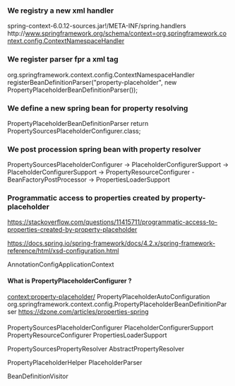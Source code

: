 ### We registry a new xml handler
spring-context-6.0.12-sources.jar!/META-INF/spring.handlers
    http\://www.springframework.org/schema/context=org.springframework.context.config.ContextNamespaceHandler

### We register parser fpr a xml tag 
org.springframework.context.config.ContextNamespaceHandler
    registerBeanDefinitionParser("property-placeholder", new PropertyPlaceholderBeanDefinitionParser());

### We define a new spring bean for property resolving
PropertyPlaceholderBeanDefinitionParser
    return PropertySourcesPlaceholderConfigurer.class;

### We post procession spring bean with property resolver
PropertySourcesPlaceholderConfigurer 
    -> PlaceholderConfigurerSupport
        -> PlaceholderConfigurerSupport
            -> PropertyResourceConfigurer - BeanFactoryPostProcessor
                -> PropertiesLoaderSupport


### Programmatic access to properties created by property-placeholder
https://stackoverflow.com/questions/11415711/programmatic-access-to-properties-created-by-property-placeholder

https://docs.spring.io/spring-framework/docs/4.2.x/spring-framework-reference/html/xsd-configuration.html

AnnotationConfigApplicationContext

#### What is PropertyPlaceholderConfigurer ?
<context:property-placeholder/>
PropertyPlaceholderAutoConfiguration
org.springframework.context.config.PropertyPlaceholderBeanDefinitionParser
https://dzone.com/articles/properties-spring

####
PropertySourcesPlaceholderConfigurer
PlaceholderConfigurerSupport
PropertyResourceConfigurer
PropertiesLoaderSupport

PropertySourcesPropertyResolver
AbstractPropertyResolver

PropertyPlaceholderHelper
PlaceholderParser

BeanDefinitionVisitor